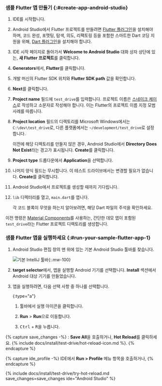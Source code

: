 <div class="tab-pane" id="androidstudio" role="tabpanel" aria-labelledby="androidstudio-tab">

### 샘플 Flutter 앱 만들기 {:#create-app-android-studio}

1. IDE를 시작합니다.
   
2. Android Studio에서 Flutter 프로젝트를 만들려면 [Flutter 플러그인](https://plugins.jetbrains.com/plugin/9212-flutter)을 설치해야 하며, 
    코드 완성, 포맷팅, 탐색, 의도, 리팩토링 등을 포함한 스마트한 Dart 코딩 지원을 위해,
    [Dart 플러그인](https://plugins.jetbrains.com/plugin/6351-dart/)을 설치해야 합니다.

3. IDE 시작 페이지로 돌아가서 **Welcome to Android Studio** 대화 상자 상단에 있는, 
   **새 Flutter 프로젝트**를 클릭합니다.

4. **Generators**에서, **Flutter**를 클릭합니다.

5. 개발 머신의 Flutter SDK 위치와 **Flutter SDK path** 값을 확인합니다.

6. **Next**를 클릭합니다.

7. **Project name** 필드에 `test_drive`를 입력합니다. 
   프로젝트 이름은 [스네이크 케이스](https://developer.mozilla.org/en-US/docs/Glossary/Snake_case)로 작성하고 소문자로 작성해야 합니다. 
   이는 Flutter의 프로젝트 이름 지정 모범 사례를 따릅니다.

8. **Project location** 필드의 디렉토리를 Microsoft Windows에서는 `C:\dev\test_drive`로, 
   다른 플랫폼에서는 `~/development/test_drive`로 설정합니다.

   이전에 해당 디렉토리를 만들지 않은 경우, 
   Android Studio에서 **Directory Does Not Exist**라는 경고가 표시됩니다. **Create**를 클릭합니다.

9. **Project type** 드롭다운에서 **Application**을 선택합니다.

10. 나머지 양식 필드는 무시합니다. 이 테스트 드라이브에서는 변경할 필요가 없습니다. **Create**를 클릭합니다.

11. Android Studio에서 프로젝트를 생성할 때까지 기다립니다.

12. `lib` 디렉터리를 열고, `main.dart`를 엽니다.

    각 코드 블록이 무엇을 하는지 알아보려면, 해당 Dart 파일의 주석을 확인하세요.

이전 명령은 [Material Components][]를 사용하는, 
간단한 데모 앱이 포함된 `test_drive`라는 Flutter 프로젝트 디렉토리를 생성합니다.

### 샘플 Flutter 앱을 실행하세요 {:#run-your-sample-flutter-app-1}

1. Android Studio 편집 창의 맨 위에 있는 기본 Android Studio 툴바를 찾습니다.

   ![기본 IntelliJ 툴바][Main IntelliJ toolbar]{:.mw-100}

2. **target selector**에서, 앱을 실행할 Android 기기를 선택합니다. 
   **Install** 섹션에서 Android 대상 기기를 만들었습니다.

3. 앱을 실행하려면, 다음 선택 사항 중 하나를 선택합니다.

   {:type="a"}
   1. 툴바에서 실행 아이콘을 클릭합니다.

   2. **Run** <span aria-label="and then">></span> **Run**으로 이동합니다.

   3. <kbd>Ctrl</kbd> + <kbd>R</kbd>을 누릅니다.

{% capture save_changes -%}
  : **Save All**을 호출하거나, **Hot Reload**를 클릭하세요.
  {% include docs/install/test-drive/hot-reload-icon.md %}.
{% endcapture %}

{% capture ide_profile -%}
  IDE에서 **Run > Profile** 메뉴 항목을 호출하거나,
{% endcapture %}

{% include docs/install/test-drive/try-hot-reload.md save_changes=save_changes ide="Android Studio" %}

[Main IntelliJ toolbar]: /assets/images/docs/tools/android-studio/main-toolbar.png
[Material Components]: {{site.material}}/components

</div>
